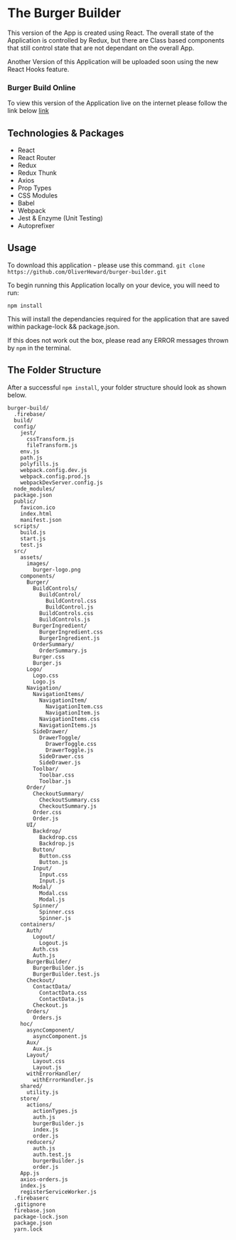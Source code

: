 # The Burger Builder

This version of the App is created using React. The overall state of the Application is controlled by Redux, but there are Class based components that still control state that are not dependant on the overall App.

Another Version of this Application will be uploaded soon using the new React Hooks feature.

### Burger Build Online

To view this version of the Application live on the internet please follow the link below
[link](https://burger-build-11e2b.firebaseapp.com/)

## Technologies & Packages

- React
- React Router
- Redux
- Redux Thunk
- Axios
- Prop Types
- CSS Modules
- Babel
- Webpack
- Jest & Enzyme (Unit Testing)
- Autoprefixer

## Usage

To download this application - please use this command.
` git clone https://github.com/OliverHeward/burger-builder.git `

To begin running this Application locally on your device, you will need to run:
```
npm install
```
This will install the dependancies required for the application that are saved within package-lock && package.json.

If this does not work out the box, please read any ERROR messages thrown by `npm` in the terminal.

## The Folder Structure

After a successful `npm install`, your folder structure should look as shown below.

```
burger-build/
  .firebase/
  build/
  config/
    jest/
      cssTransform.js
      fileTransform.js
    env.js
    path.js
    polyfills.js
    webpack.config.dev.js
    webpack.config.prod.js
    webpackDevServer.config.js
  node_modules/
  package.json
  public/
    favicon.ico
    index.html
    manifest.json
  scripts/
    build.js
    start.js
    test.js
  src/
    assets/
      images/
        burger-logo.png
    components/
      Burger/
        BuildControls/
          BuildControl/
            BuildControl.css
            BuildControl.js
          BuildControls.css
          BuildControls.js
        BurgerIngredient/
          BurgerIngredient.css
          BurgerIngredient.js
        OrderSummary/
          OrderSummary.js
        Burger.css
        Burger.js
      Logo/
        Logo.css
        Logo.js
      Navigation/
        NavigationItems/
          NavigationItem/
            NavigationItem.css
            NavigationItem.js
          NavigationItems.css
          NavigationItems.js
        SideDrawer/
          DrawerToggle/
            DrawerToggle.css
            DrawerToggle.js
          SideDrawer.css
          SideDrawer.js
        Toolbar/
          Toolbar.css
          Toolbar.js
      Order/
        CheckoutSummary/
          CheckoutSummary.css
          CheckoutSummary.js
        Order.css
        Order.js
      UI/
        Backdrop/
          Backdrop.css
          Backdrop.js
        Button/
          Button.css
          Button.js
        Input/
          Input.css
          Input.js
        Modal/
          Modal.css
          Modal.js
        Spinner/
          Spinner.css
          Spinner.js
    containers/
      Auth/
        Logout/
          Logout.js
        Auth.css
        Auth.js
      BurgerBuilder/
        BurgerBuilder.js
        BurgerBuilder.test.js
      Checkout/
        ContactData/
          ContactData.css
          ContactData.js
        Checkout.js
      Orders/
        Orders.js
    hoc/
      asyncComponent/
        asyncComponent.js
      Aux/
        Aux.js
      Layout/
        Layout.css
        Layout.js
      withErrorHandler/
        withErrorHandler.js
    shared/
      utility.js
    store/
      actions/
        actionTypes.js
        auth.js
        burgerBuilder.js
        index.js
        order.js
      reducers/
        auth.js
        auth.test.js
        burgerBuilder.js
        order.js
    App.js
    axios-orders.js
    index.js
    registerServiceWorker.js
  .firebaserc
  .gitignore
  firebase.json
  package-lock.json
  package.json
  yarn.lock
```
